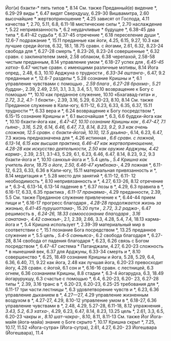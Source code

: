 Йог(и)
	бхакти-*
		пять типов *, 8.14
		См. также Преданный(е)
	видение *, 6.29-29
	виды *, 6.47
	видят Сверхдушу, 6.29-30
	Вишвамитра, 2.60
	высочайшие *
	жертвоприношение *, 4.25
	зависят от Господа, 4.11
	качества *, 2.70, 5.11, 6.8, 6.11-18
	мистические силы *, 2.70
	наслаждение *, 5.22
	непривязанность *, 6.2
	неудачливые *
		будущее *, 6.38-45
		два типа *, 6.41-42
		судьба *, 6.37-45
	отречение *, 6.18
	переселение души *, 12.6-7
	подражание *, 15.11
	преданные
		как йоги, 4.25, 6.15, 9.27, 10.3
		как лучшие среди йогов, 6.32, 18.1, 18.75
		сравн. с йогами, 2.61, 6.32, 8.23-24
	свобода для *, 6.27-28
	смерть *, 8.23-26, 8.23-24
	совершенные *, 6.32
	сравн. с
		заклинателем змей, 2.58
		облаком, 6.38
		черепахой, 2.58-58
		чистым преданным, 8.14
	управление умом *, 6.18-27
	успех для *, 6.45-45
	хатха-* 6.47
	чистые сравн. с имеющими различные мотивы, 8.14
Йога
	опред., 2.48, 6.3, 10.10
	Арджуна о трудности *, 6.33-34
	аштанга-*, 6.47, 9.2
		преданные и *, 12.6-7
		разделы *, 5.28
		сознание Кришны и *, 6.1
		управление чувствами с помощью *, 2.59
	блага *, 6.27-28
	брахма-*, 5.21
	буддхи-*, 2.39, 2.49, 2.51, 3.1, 3.3, 3.4, 5.1, 10.10
		возвращение к Богу с помощью **, 10.10
		как преданное служение, 10.10 «Бхагавад-гита» и *, 2.72, 3.2, 4.1- 1
	бхакти-*, 2.39, 3.16, 5.29, 6.20-23, 8.10, 8.14
		См. также Преданное служение
	в Кали-югу, 6.11-12, 6.23, 6.33, 6.35, 6.37, 15.11
		трудности **, 6.33
	вера и *, 6.24
	возвращение к Богу посредством *, 6.15-15
		сознание Кришны и *, 6.1
	высочайшая *, 6.3, 6.6
		буддхи-йога как *, 10.10
		бхакти-йога как *, 6.47-47, 10.10
		сознание Кришны как *, 6.47-47, 7.1
	гьяна-*, 3.16, 5.29, 6.14, 6.46, 6.47, 7.3, 8.14, 8.23, 9.2, 9.3
		как очень сложная, 12.5
		сравн. с бхакти-йогой, 10.10, 12.5
	дхьяна-*, 6.14, 6.23, 6.47, 7.3
	жизнь предназначена для *, 4.26
	истинная *, 6.6
		сравн. с ложной, 6.13-14, 6.15
	как высшая практика, 6.46-47
	как жертвоприношение, 4.28-28
	как искусство деятельности, 2.50
	как оружие Арджуны, 4.42
	карма-*, 2.39, 2.51, 3.1-43, 5.29, 6.1, 6.23, 6.46, 6.47, 8.14, 8.23, 9.2, 9.3
		бхакти-йога и *, 10.10
		санкхья-йога и *, 5.4
		цель *, 5.4
	Кришна
		как учитель йоги, 18.75
		о йоге, 2.50, 6.46-47
	кумбхака-*, 4.29
	ложная *, 6.11-12, 6.23, 6.33, 6.36
		в Кали-югу, 15.11
	материальная привязанность и *, 8.14
	медитация и *, 5.28
	место для занятий *, 6.11-12, 6.11- 12
	необходимость *, 8.10
	непривязанность и *, 4.27, 6.13-26, 8.12
	отречение и *, 6.3-4, 6.13-14, 6.13-14
	падение в *, 6.37
	позы в *, 4.29, 6.3
	правила в *, 6.16-17, 6.33, 6.35
	практика *, 6.11-17
	пранаяма-*, 4.29
	преданности, 2.39, 5.5
		См. также Преданное служение
	привлечение к *, 6.44-44
	прием пищи и *, 6.16-17
	прогресс благодаря *, 4.28-28
	продолжается жизнь за жизнью, 6.41-45
	пурушоттама-*, 15.20
	пути *, 2.72, 3.2
	раджа-*, 6.47
	решимость в *, 6.24-26, 18.33
	самоосознание благодаря *, 3.16
	санатана-*, 4.42
	санкхья-*, 2.1, 2.39, 2.66, 3.3, 4.28, 5.4, 7.4, 18.13
		карма-йога и *, 5.4
		Кришна использует *, 2.39-39
		материальный мир в соответствии с *, 15.1
		познание Бога посредством *, 13.25
		преданное служение и *, 5.5
		цель *, 5.4-5
	санньяса-*, 6.2
	свобода благодаря *, 6.27-28, 8.14
	свобода от падения благодаря *, 6.23, 6.26
	связь с Богом посредством *, 6.47-47
	система * Патанджали, 4.27, 6.20-23
	сложность *
		в нынешний век, 6.37
		для Арджуны, 6.33-34
	смерть и *, 8.10
	совершенство *, 6.25, 18.49
	сознание Кришны
		и йога, 5.28, 5.29, 6.4, 6.36, 6.40, 7.1, 9.22
		как йога, 2.48
		как лучшая йога, 6.20-23
		превосходит йогу, 4.28
		сравн. с йогой, 6.1
	сон и *, 6.16-16
	сравн. с
		лестницей, 6.3
		огнем, 6.36
		сознанием Кришны, 8.8
	стадии *, 6.3-4
		йогарудха, 6.3, 18.49
		йогарурукшу, 6.3
	счастье с помощью *, 6.4, 6.20-23, 6.20- 23, 6.27-28
	типы *, 2.39, 3.16
	транс в *, 6.20-23, 6.20-23, 6.25-25
	требования для *, 6.11-17
	три части лестницы *, 6.3
	удовлетворение чувств и *, 6.23, 6.36
	управление дыханием в *, 4.27—27, 4.29
	управление жизненным воздухом в *, 4.27-27, 4.29, 8.10-12
	управление умом в *, 6.18-27, 6.36
	управление чувствами в *, 2.48, 4.29, 5.27-28, 6.11-18, 8.12
	упражнения *, 3.43, 5.2, 6.3
	хатха-*, 4.29, 6.23, 6.47, 8.14, 8.23, 13.25
	цель *, 2.61, 3.3, 6.5, 6.20-23
	чакры и *, 8.10
	шат-чакра-*, 8.10, 8.11, 8.11-13
	См. также Йог
Йога-майя (йога-майа)
	знание о Боге скрыто *, 10.17
	Кришна скрыт *, 7.25, 10.17, 11.52 «Йога-сутра» (Йога-сутра), 2.61, 4.27, 6.20- 23
Йогешвара (Йогешвара), 11.4